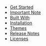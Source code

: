 <!-- docs/_sidebar.md -->

<!-- - [/](Readme.md) -->

- [Get Started](GetStarted.md)
- [Important Note](disclaimer.md)
- [Built With](builtwith.md)
- [Installation](installation.md)
- [Themes](theme.md)
- [Release Notes](release.md)
- [Licenses](license.md)
